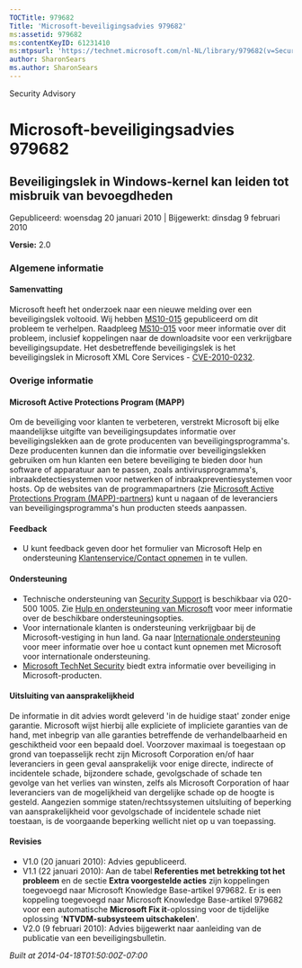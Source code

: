 ```yaml
---
TOCTitle: 979682
Title: 'Microsoft-beveiligingsadvies 979682'
ms:assetid: 979682
ms:contentKeyID: 61231410
ms:mtpsurl: 'https://technet.microsoft.com/nl-NL/library/979682(v=Security.10)'
author: SharonSears
ms.author: SharonSears
---
```


Security Advisory

Microsoft-beveiligingsadvies 979682
===================================

Beveiligingslek in Windows-kernel kan leiden tot misbruik van bevoegdheden
--------------------------------------------------------------------------

Gepubliceerd: woensdag 20 januari 2010 | Bijgewerkt: dinsdag 9 februari 2010

**Versie:** 2.0

### Algemene informatie

#### Samenvatting

Microsoft heeft het onderzoek naar een nieuwe melding over een beveiligingslek voltooid. Wij hebben [MS10-015](http://technet.microsoft.com/security/bulletin/ms10-015) gepubliceerd om dit probleem te verhelpen. Raadpleeg [MS10-015](http://technet.microsoft.com/security/bulletin/ms10-015) voor meer informatie over dit probleem, inclusief koppelingen naar de downloadsite voor een verkrijgbare beveiligingsupdate. Het desbetreffende beveiligingslek is het beveiligingslek in Microsoft XML Core Services - [CVE-2010-0232](http://www.cve.mitre.org/cgi-bin/cvename.cgi?name=cve-2010-0232).

### Overige informatie

#### Microsoft Active Protections Program (MAPP)

Om de beveiliging voor klanten te verbeteren, verstrekt Microsoft bij elke maandelijkse uitgifte van beveiligingsupdates informatie over beveiligingslekken aan de grote producenten van beveiligingsprogramma's. Deze producenten kunnen dan die informatie over beveiligingslekken gebruiken om hun klanten een betere beveiliging te bieden door hun software of apparatuur aan te passen, zoals antivirusprogramma's, inbraakdetectiesystemen voor netwerken of inbraakpreventiesystemen voor hosts. Op de websites van de programmapartners (zie [Microsoft Active Protections Program (MAPP)-partners](http://www.microsoft.com/security/msrc/mapp/partners.mspx)) kunt u nagaan of de leveranciers van beveiligingsprogramma's hun producten steeds aanpassen.

#### Feedback

-   U kunt feedback geven door het formulier van Microsoft Help en ondersteuning [Klantenservice/Contact opnemen](https://support.microsoft.com/common/survey.aspx?scid=sw;en;1257&amp;showpage=1&amp;ws=technet&amp;sd=tech) in te vullen.

#### Ondersteuning

-   Technische ondersteuning van [Security Support](http://go.microsoft.com/fwlink/?linkid=21131) is beschikbaar via 020-500 1005. Zie [Hulp en ondersteuning van Microsoft](http://support.microsoft.com/) voor meer informatie over de beschikbare ondersteuningsopties.
-   Voor internationale klanten is ondersteuning verkrijgbaar bij de Microsoft-vestiging in hun land. Ga naar [Internationale ondersteuning](http://go.microsoft.com/fwlink/?linkid=21155) voor meer informatie over hoe u contact kunt opnemen met Microsoft voor internationale ondersteuning.
-   [Microsoft TechNet Security](http://go.microsoft.com/fwlink/?linkid=21132) biedt extra informatie over beveiliging in Microsoft-producten.

#### Uitsluiting van aansprakelijkheid

De informatie in dit advies wordt geleverd 'in de huidige staat' zonder enige garantie. Microsoft wijst hierbij alle expliciete of impliciete garanties van de hand, met inbegrip van alle garanties betreffende de verhandelbaarheid en geschiktheid voor een bepaald doel. Voorzover maximaal is toegestaan op grond van toepasselijk recht zijn Microsoft Corporation en/of haar leveranciers in geen geval aansprakelijk voor enige directe, indirecte of incidentele schade, bijzondere schade, gevolgschade of schade ten gevolge van het verlies van winsten, zelfs als Microsoft Corporation of haar leveranciers van de mogelijkheid van dergelijke schade op de hoogte is gesteld. Aangezien sommige staten/rechtssystemen uitsluiting of beperking van aansprakelijkheid voor gevolgschade of incidentele schade niet toestaan, is de voorgaande beperking wellicht niet op u van toepassing.

#### Revisies

-   V1.0 (20 januari 2010): Advies gepubliceerd.
-   V1.1 (22 januari 2010): Aan de tabel **Referenties met betrekking tot het probleem** en de sectie **Extra voorgestelde acties** zijn koppelingen toegevoegd naar Microsoft Knowledge Base-artikel 979682. Er is een koppeling toegevoegd naar Microsoft Knowledge Base-artikel 979682 voor een automatische **Microsoft Fix it**-oplossing voor de tijdelijke oplossing '**NTVDM-subsysteem uitschakelen**'.
-   V2.0 (9 februari 2010): Advies bijgewerkt naar aanleiding van de publicatie van een beveiligingsbulletin.

*Built at 2014-04-18T01:50:00Z-07:00*
